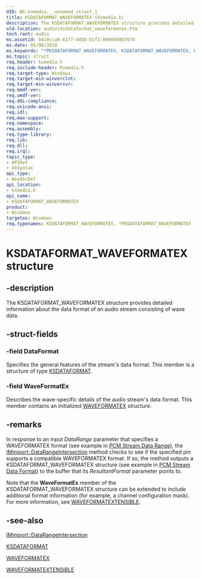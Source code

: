 ```yaml
---
UID: NS:ksmedia.__unnamed_struct_1
title: KSDATAFORMAT_WAVEFORMATEX (ksmedia.h)
description: The KSDATAFORMAT_WAVEFORMATEX structure provides detailed information about the data format of an audio stream consisting of wave data.
old-location: audio\ksdataformat_waveformatex.htm
tech.root: audio
ms.assetid: b4c0cca8-6277-4458-b1f1-894848987074
ms.date: 05/08/2018
ms.keywords: "*PKSDATAFORMAT_WAVEFORMATEX, KSDATAFORMAT_WAVEFORMATEX, KSDATAFORMAT_WAVEFORMATEX structure [Audio Devices], PKSDATAFORMAT_WAVEFORMATEX, PKSDATAFORMAT_WAVEFORMATEX structure pointer [Audio Devices], aud-prop_a51a849b-8e4b-4516-adab-7d8ef992f75b.xml, audio.ksdataformat_waveformatex, ksmedia/KSDATAFORMAT_WAVEFORMATEX, ksmedia/PKSDATAFORMAT_WAVEFORMATEX"
ms.topic: struct
req.header: ksmedia.h
req.include-header: Ksmedia.h
req.target-type: Windows
req.target-min-winverclnt: 
req.target-min-winversvr: 
req.kmdf-ver: 
req.umdf-ver: 
req.ddi-compliance: 
req.unicode-ansi: 
req.idl: 
req.max-support: 
req.namespace: 
req.assembly: 
req.type-library: 
req.lib: 
req.dll: 
req.irql: 
topic_type:
- APIRef
- kbSyntax
api_type:
- HeaderDef
api_location:
- ksmedia.h
api_name:
- KSDATAFORMAT_WAVEFORMATEX
product:
- Windows
targetos: Windows
req.typenames: KSDATAFORMAT_WAVEFORMATEX, *PKSDATAFORMAT_WAVEFORMATEX
---
```


# KSDATAFORMAT_WAVEFORMATEX structure


## -description


The KSDATAFORMAT_WAVEFORMATEX structure provides detailed information about the data format of an audio stream consisting of wave data.


## -struct-fields




### -field DataFormat

Specifies the general features of the stream's data format. This member is a structure of type <a href="https://docs.microsoft.com/windows-hardware/drivers/ddi/content/ks/ns-ks-ksdataformat">KSDATAFORMAT</a>.


### -field WaveFormatEx

Describes the wave-specific details of the audio stream's data format. This member contains an initialized <a href="https://docs.microsoft.com/windows/desktop/api/mmreg/ns-mmreg-twaveformatex">WAVEFORMATEX</a> structure.


## -remarks



In response to an input <i>DataRange</i> parameter that specifies a WAVEFORMATEX format (see example in <a href="https://docs.microsoft.com/windows-hardware/drivers/audio/pcm-stream-data-range">PCM Stream Data Range</a>), the <a href="https://docs.microsoft.com/windows-hardware/drivers/ddi/content/portcls/nf-portcls-iminiport-datarangeintersection">IMiniport::DataRangeIntersection</a> method checks to see if the specified pin supports a compatible WAVEFORMATEX format. If so, the method outputs a KSDATAFORMAT_WAVEFORMATEX structure (see example in <a href="https://docs.microsoft.com/windows-hardware/drivers/audio/pcm-stream-data-format">PCM Stream Data Format</a>) to the buffer that its <i>ResultantFormat</i> parameter points to.

Note that the <b>WaveFormatEx</b> member of the KSDATAFORMAT_WAVEFORMATEX structure can be extended to include additional format information (for example, a channel configuration mask). For more information, see <a href="https://docs.microsoft.com/windows-hardware/drivers/ddi/content/ksmedia/ns-ksmedia-waveformatextensible">WAVEFORMATEXTENSIBLE</a>.




## -see-also




<a href="https://docs.microsoft.com/windows-hardware/drivers/ddi/content/portcls/nf-portcls-iminiport-datarangeintersection">IMiniport::DataRangeIntersection</a>



<a href="https://docs.microsoft.com/windows-hardware/drivers/ddi/content/ks/ns-ks-ksdataformat">KSDATAFORMAT</a>



<a href="https://docs.microsoft.com/windows/desktop/api/mmreg/ns-mmreg-twaveformatex">WAVEFORMATEX</a>



<a href="https://docs.microsoft.com/windows-hardware/drivers/ddi/content/ksmedia/ns-ksmedia-waveformatextensible">WAVEFORMATEXTENSIBLE</a>
 

 

